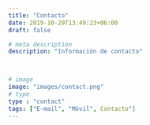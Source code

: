 ```yaml
---
title: "Contacto"
date: 2019-10-29T13:49:23+06:00
draft: false

# meta description
description: "Información de contacto"



# image
image: "images/contact.png"
# type
type : "contact"
tags: ["E-mail", "Móvil", Contacto"]
---
```

